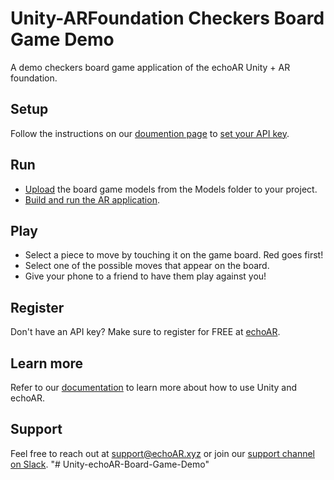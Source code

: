 # Unity-ARFoundation Checkers Board Game Demo
A demo checkers board game application of the echoAR Unity + AR foundation. 

## Setup
Follow the instructions on our [doumention page](https://docs.echoar.xyz/unity/adding-ar-capabilities) to [set your API key](https://docs.echoar.xyz/unity/adding-ar-capabilities#3-set-you-api-key).

## Run
* [Upload](https://docs.echoar.xyz/quickstart/add-a-3d-model) the board game models from the Models folder to your project.
* [Build and run the AR application](https://docs.echoar.xyz/unity/adding-ar-capabilities#4-build-and-run-the-ar-application).

## Play
* Select a piece to move by touching it on the game board. Red goes first!
* Select one of the possible moves that appear on the board.
* Give your phone to a friend to have them play against you!

## Register
Don't have an API key? Make sure to register for FREE at [echoAR](https://console.echoar.xyz/#/auth/register).

## Learn more
Refer to our [documentation](https://docs.echoar.xyz/unity/) to learn more about how to use Unity and echoAR.

## Support
Feel free to reach out at [support@echoAR.xyz](mailto:support@echoAR.xyz) or join our [support channel on Slack](https://join.slack.com/t/echoar/shared_invite/enQtNTg4NjI5NjM3OTc1LWU1M2M2MTNlNTM3NGY1YTUxYmY3ZDNjNTc3YjA5M2QyNGZiOTgzMjVmZWZmZmFjNGJjYTcxZjhhNzk3YjNhNjE).
"# Unity-echoAR-Board-Game-Demo" 
